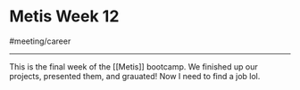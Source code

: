 # Metis Week 12
#meeting/career

---
This is the final week of the [[Metis]] bootcamp. We finished up our projects, presented them, and grauated! Now I need to find a job lol.